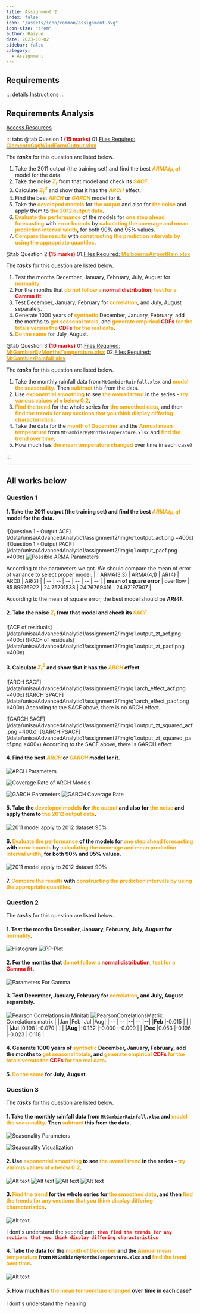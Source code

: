 ```yaml
---
title: Assignment 2
index: false
icon: "/assets/icon/common/assignment.svg"
icon-size: "4rem"
author: Haiyue
date: 2023-10-02
sidebar: false
category:
  - Assignment
---
```


## Requirements
::: details Instructions
<PDF url="/data/unisa/AdvancedAnalytic1/assignment2/Assignment2.pdf" ratio="1" />
::: 

## Requirements Analysis
[Access Resources](https://lo.unisa.edu.au/mod/folder/view.php?id=3409063)

::: tabs
@tab Quesion 1 <span style="color:red;font-weight:bold;">(15 marks)</span>
01.[Files Required: <span style="color:orange;font-weight:bold;">ClementsGapWindFarmOutput.xlsx</span>](/data/unisa/AdvancedAnalytic1/assignment2/ClementsGapWindFarmOutput.xlsx)

The ***tasks*** for this question are listed below.

1. Take the 2011 output (the training set) and find the best <span style="color:orange;font-weight:bold;">*ARMA(p,q)*</span> model for the data.
1. Take the noise <span style="color:orange;font-weight:bold;">*$Z_t$*</span> from that model and check its <span style="color:orange;font-weight:bold;">*SACF*</span>.
1. Calculate <span style="color:orange;font-weight:bold;">*$Z_t^2$*</span> and show that it has the <span style="color:orange;font-weight:bold;">*ARCH*</span> effect.
1. Find the best <span style="color:orange;font-weight:bold;">*ARCH*</span> or <span style="color:orange;font-weight:bold;">*GARCH*</span> model for it.
1. Take the <span style="color:orange;font-weight:bold;">developed models</span> for <span style="color:orange;font-weight:bold;">the output</span> and also for <span style="color:orange;font-weight:bold;">the noise</span> and apply them to <span style="color:orange;font-weight:bold;">the 2012 output data</span>.
1. <span style="color:orange;font-weight:bold;">Evaluate the performance</span> of the models for <span style="color:orange;font-weight:bold;">one step ahead forecasting</span> with <span style="color:orange;font-weight:bold;">error bounds</span> by <span style="color:orange;font-weight:bold;">calculating the coverage and mean prediction interval width</span>, for both 90% and 95% values.
1. <span style="color:orange;font-weight:bold;">Compare the results</span> with <span style="color:orange;font-weight:bold;">constructing the prediction intervals by using the appropriate quantiles</span>.

@tab Question 2 <span style="color:red;font-weight:bold;">(15 marks)</span>
01.[Files Required: <span style="color:orange;font-weight:bold;">MelbourneAirportRain.xlsx</span>](/data/unisa/AdvancedAnalytic1/assignment2/MelbourneAirportRain.xlsx)

The ***tasks*** for this question are listed below.

1. Test the months December, January, February, July, August for <span style="color:orange;font-weight:bold;">normality</span>.
1. For the months that <span style="color:orange;font-weight:bold;">do not follow a <span style="color:red;">normal distribution</span>, test for a <span style="color:red;">Gamma fit</span></span>.
1. Test December, January, February for <span style="color:orange;font-weight:bold;">correlation</span>, and July, August separately.
1. Generate 1000 years of <span style="color:orange;font-weight:bold;">synthetic</span> December, January, February, add the months to <span style="color:orange;font-weight:bold;">get seasonal totals</span>, and <span style="color:orange;font-weight:bold;">generate empirical <span style="color:red;">CDFs</span> for the totals versus the <span style="color:red;">CDFs</span> for the real data</span>.
1. <span style="color:orange;font-weight:bold;">Do the same</span> for July, August.

@tab Question 3 <span style="color:red;font-weight:bold;">(10 marks)</span>
01.[Files Required: <span style="color:orange;font-weight:bold;">MtGambierByMonthsTemperature.xlsx</span>](/data/unisa/AdvancedAnalytic1/assignment2/MelbourneAirportRain.xlsx)
02.[Files Required: <span style="color:orange;font-weight:bold;">MtGambierRainfall.xlsx</span>](/data/unisa/AdvancedAnalytic1/assignment2/MelbourneAirportRain.xlsx)

The ***tasks*** for this question are listed below.

1. Take the monthly rainfall data from `MtGambierRainfall.xlsx` and <span style="color:orange;font-weight:bold;">model the seasonality</span>. Then <span style="color:orange;font-weight:bold;">subtract</span> this from the data.
1. Use <span style="color:orange;font-weight:bold;">exponential smoothing</span> to see <span style="color:orange;font-weight:bold;">the overall trend</span> in the series - <span style="color:orange;font-weight:bold;">try various values of `α` below 0.2</span>.
1. <span style="color:orange;font-weight:bold;">Find the trend</span> for the whole series for <span style="color:orange;font-weight:bold;">the smoothed data</span>, and then <span style="color:orange;font-weight:bold;">find the trends for any sections that you think display differing characteristics</span>.
1. Take the data for the <span style="color:orange;font-weight:bold;">month of December</span> and the <span style="color:orange;font-weight:bold;">Annual mean temperature</span> from `MtGambierByMonthsTemperature.xlsx` and <span style="color:orange;font-weight:bold;">find the trend over time</span>.
1. How much has <span style="color:orange;font-weight:bold;">the mean temperature changed</span> over time in each case?

:::



---
## All works below
### Question 1

#### 1. Take the 2011 output (the training set) and find the best <span style="color:orange;font-weight:bold;">*ARMA(p,q)*</span> model for the data.

![Question 1 - Output ACF](/data/unisa/AdvancedAnalytic1/assignment2/img/q1.output_acf.png =400x)
![Question 1 - Output PACF](/data/unisa/AdvancedAnalytic1/assignment2/img/q1.output_pacf.png =400x)
![Possible ARMA Parameters](/data/unisa/AdvancedAnalytic1/assignment2/img/q1.ARMA_Params.png)

According to the parameters we got. We should compare the mean of error of variance to select proper model.
| | ARMA(3,3) | ARMA(4,1) | AR(4) | AR(3) | AR(2) |
| -- | -- | -- | -- | -- | -- |
| **mean of square error** | overflow | 85.89976922 | 24.75701538 | 24.76769416 | 24.92197907 |

According to the mean of square error, the best model should be ***AR(4)***.

#### 2. Take the noise <span style="color:orange;font-weight:bold;">*$Z_t$*</span> from that model and check its <span style="color:orange;font-weight:bold;">*SACF*</span>.

![ACF of residuals](/data/unisa/AdvancedAnalytic1/assignment2/img/q1.output_zt_acf.png =400x)
![PACF of residuals](/data/unisa/AdvancedAnalytic1/assignment2/img/q1.output_zt_pacf.png =400x)

#### 3. Calculate <span style="color:orange;font-weight:bold;">*$Z_t^2$*</span> and show that it has the <span style="color:orange;font-weight:bold;">*ARCH*</span> effect.
![ARCH SACF](/data/unisa/AdvancedAnalytic1/assignment2/img/q1.arch_effect_acf.png =400x)
![ARCH SPACF](/data/unisa/AdvancedAnalytic1/assignment2/img/q1.arch_effect_pacf.png =400x)
According to the SACF above, there is no ARCH effect.

![GARCH SACF](/data/unisa/AdvancedAnalytic1/assignment2/img/q1.output_zt_squared_acf.png =400x)
![GARCH PSACF](/data/unisa/AdvancedAnalytic1/assignment2/img/q1.output_zt_squared_pacf.png =400x)
According to the SACF above, there is GARCH effect.
#### 4. Find the best <span style="color:orange;font-weight:bold;">*ARCH*</span> or <span style="color:orange;font-weight:bold;">*GARCH*</span> model for it.

![ARCH Parameters](/data/unisa/AdvancedAnalytic1/assignment2/img/q1.ARCH_Params.png)
 
![Coverage Rate of ARCH Models](/data/unisa/AdvancedAnalytic1/assignment2/img/q1.ARCH_CoverageRate.png)

![GARCH Parameters](/data/unisa/AdvancedAnalytic1/assignment2/img/q1.GARCH_Params.png)
![GARCH Coverage Rate](/data/unisa/AdvancedAnalytic1/assignment2/img/q1.GARCH_CoverageRate.png)

#### 5. Take the <span style="color:orange;font-weight:bold;">developed models</span> for <span style="color:orange;font-weight:bold;">the output</span> and also for <span style="color:orange;font-weight:bold;">the noise</span> and apply them to <span style="color:orange;font-weight:bold;">the 2012 output data</span>.

![2011 model apply to 2012 dataset 95%](/data/unisa/AdvancedAnalytic1/assignment2/img/q1.Model2011To2012.png)

#### 6. <span style="color:orange;font-weight:bold;">Evaluate the performance</span> of the models for <span style="color:orange;font-weight:bold;">one step ahead forecasting</span> with <span style="color:orange;font-weight:bold;">error bounds</span> by <span style="color:orange;font-weight:bold;">calculating the coverage and mean prediction interval width</span>, for both 90% and 95% values.

![2011 model apply to 2012 dataset 90%](/data/unisa/AdvancedAnalytic1/assignment2/img/q1.Model2011To2012.acc90.png)


#### 7. <span style="color:orange;font-weight:bold;">Compare the results</span> with <span style="color:orange;font-weight:bold;">constructing the prediction intervals by using the appropriate quantiles</span>.



### Question 2

The ***tasks*** for this question are listed below.

#### 1. Test the months December, January, February, July, August for <span style="color:orange;font-weight:bold;">normality</span>.
![Histogram](/data/unisa/AdvancedAnalytic1/assignment2/img/q2.histogram.png)
![PP-Plot](/data/unisa/AdvancedAnalytic1/assignment2/img/q2.pp-plot.png)


#### 2. For the months that <span style="color:orange;font-weight:bold;">do not follow a <span style="color:red;">normal distribution</span>, test for a <span style="color:red;">Gamma fit</span></span>.

![Parameters For Gamma](/data/unisa/AdvancedAnalytic1/assignment2/img/q2.ParametersForGamma.png)



#### 3. Test December, January, February for <span style="color:orange;font-weight:bold;">correlation</span>, and July, August separately.

![Pearson Correlations in Minitab](/data/unisa/AdvancedAnalytic1/assignment2/img/q2.correlations.png)
![PearsonCorrelationsMatrix](/data/unisa/AdvancedAnalytic1/assignment2/img/q2.PearsonCorrelationsMatrix.png)
Correlations matrix
|  |Jan	|Feb	  |Jul	  |Aug|
| --	| --	|--| -- |--|
|**Feb**	|-0.015	| 	 	 | | |
|**Jul**	|0.198	|-0.070	|  | |
|**Aug**	|-0.132	|-0.000	|-0.009	 | |
|**Dec**	|0.053	|-0.196	|-0.023	| 0.118 |

#### 4. Generate 1000 years of <span style="color:orange;font-weight:bold;">synthetic</span> December, January, February, add the months to <span style="color:orange;font-weight:bold;">get seasonal totals</span>, and <span style="color:orange;font-weight:bold;">generate empirical <span style="color:red;">CDFs</span> for the totals versus the <span style="color:red;">CDFs</span> for the real data</span>.
#### 5. <span style="color:orange;font-weight:bold;">Do the same</span> for July, August.

### Question 3
The ***tasks*** for this question are listed below.

#### 1. Take the monthly rainfall data from `MtGambierRainfall.xlsx` and <span style="color:orange;font-weight:bold;">model the seasonality</span>. Then <span style="color:orange;font-weight:bold;">subtract</span> this from the data.

![Seasonality Parameters](/data/unisa/AdvancedAnalytic1/assignment2/img/q3.seasonality.png)

![Seasonality Visualization](/data/unisa/AdvancedAnalytic1/assignment2/img/q3.seasonality_visualization.png)

#### 2. Use <span style="color:orange;font-weight:bold;">exponential smoothing</span> to see <span style="color:orange;font-weight:bold;">the overall trend</span> in the series - <span style="color:orange;font-weight:bold;">try various values of `α` below 0.2</span>.
![Alt text](/data/unisa/AdvancedAnalytic1/assignment2/img/q3.smoothing_alpha_0.02.png)
![Alt text](/data/unisa/AdvancedAnalytic1/assignment2/img/q3.smoothing_alpha_0.002.png)
![Alt text](/data/unisa/AdvancedAnalytic1/assignment2/img/q3.smoothing_alpha_0.1.png)
![Alt text](/data/unisa/AdvancedAnalytic1/assignment2/img/q3.smoothing_alpha_0.2.png)

#### 3. <span style="color:orange;font-weight:bold;">Find the trend</span> for the whole series for <span style="color:orange;font-weight:bold;">the smoothed data</span>, and then <span style="color:orange;font-weight:bold;">find the trends for any sections that you think display differing characteristics</span>.

![Alt text](/data/unisa/AdvancedAnalytic1/assignment2/img/q3.smoothing_trend.png)

I dont's understand the second part.
<span style="color:red;font-weight:bold;">`then find the trends for any sections that you think display differing characteristics`</span>

#### 4. Take the data for the <span style="color:orange;font-weight:bold;">month of December</span> and the <span style="color:orange;font-weight:bold;">Annual mean temperature</span> from `MtGambierByMonthsTemperature.xlsx` and <span style="color:orange;font-weight:bold;">find the trend over time</span>.

![Alt text](/data/unisa/AdvancedAnalytic1/assignment2/img/q3.temperature-trend.png)

#### 5. How much has <span style="color:orange;font-weight:bold;">the mean temperature changed</span> over time in each case?


I dont's understand the meaning